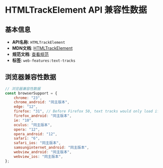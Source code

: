 # HTMLTrackElement API 兼容性数据

## 基本信息

- **API名称**: `HTMLTrackElement`
- **MDN文档**: [HTMLTrackElement](https://developer.mozilla.org/docs/Web/API/HTMLTrackElement)
- **规范文档**: [查看规范](https://html.spec.whatwg.org/multipage/media.html#htmltrackelement)
- **标签**: `web-features:text-tracks`

## 浏览器兼容性数据

```javascript
// 浏览器兼容性数据
const browserSupport = {
    chrome: "23",
    chrome_android: "同主版本",
    edge: "12",
    firefox: "31", // Before Firefox 50, text tracks would only load if the `<track>` element is in a document.,
    firefox_android: "同主版本",
    ie: "10",
    oculus: "同主版本",
    opera: "12",
    opera_android: "12",
    safari: "6",
    safari_ios: "同主版本",
    samsunginternet_android: "同主版本",
    webview_android: "同主版本",
    webview_ios: "同主版本",
};

```

